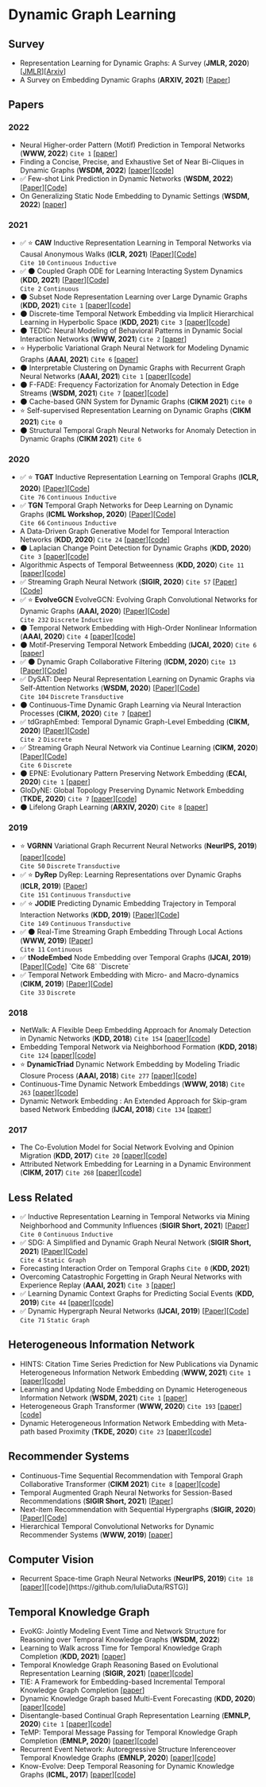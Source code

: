 # Dynamic Graph Learning

## Survey

* Representation Learning for Dynamic Graphs: A Survey (**JMLR, 2020**) [[JMLR](https://arxiv.org/pdf/1905.11485.pdf)][[Arxiv](https://arxiv.org/pdf/1905.11485v1.pdf)]
* A Survey on Embedding Dynamic Graphs (**ARXIV, 2021**) [[Paper](https://arxiv.org/pdf/2101.01229v1.pdf)]

## Papers

### 2022

* Neural Higher-order Pattern (Motif) Prediction in Temporal Networks (**WWW, 2022**) `Cite 1` [[paper](https://arxiv.org/pdf/2106.06039.pdf)]
* Finding a Concise, Precise, and Exhaustive Set of Near Bi-Cliques in Dynamic Graphs (**WSDM, 2022**) [[paper](https://arxiv.org/pdf/2110.14875.pdf)][[code](https://github.com/hyeonjeong1/cutnpeel)]
* ✅ Few-shot Link Prediction in Dynamic Networks (**WSDM, 2022**) [[Paper](http://www.shichuan.org/doc/120.pdf)][[Code](https://github.com/BUPT-GAMMA/MetaDyGNN)]
* On Generalizing Static Node Embedding to Dynamic Settings (**WSDM, 2022**) [[paper](https://gemslab.github.io/papers/dijin-2021-trg.pdf)]
### 2021

* ✅ ⭐️ **CAW** Inductive Representation Learning in Temporal Networks via Causal Anonymous Walks (**ICLR, 2021**) [[Paper](https://openreview.net/pdf?id=KYPz4YsCPj)][[Code](https://github.com/snap-stanford/CAW)]  
`Cite 10` `Continuous` `Inductive`
* ✅ 🌑 Coupled Graph ODE for Learning Interacting System Dynamics (**KDD, 2021**) [[Paper](http://web.cs.ucla.edu/~yzsun/papers/2021_KDD_CG_ODE.pdf)][[Code](https://github.com/ZijieH/CG-ODE)]  
`Cite 2` `Continuous`
* 🌑 Subset Node Representation Learning over Large Dynamic Graphs (**KDD, 2021**) `Cite 1` [[paper](https://arxiv.org/pdf/2106.01570.pdf)][[code](https://github.com/zjlxgxz/DynamicPPE)]
* 🌑 Discrete-time Temporal Network Embedding via Implicit Hierarchical Learning in Hyperbolic Space (**KDD, 2021**) `Cite 3` [[paper](https://arxiv.org/pdf/2107.03767.pdf)][[code](https://github.com/marlin-codes/HTGN-KDD21)]
* 🌑 TEDIC: Neural Modeling of Behavioral Patterns in Dynamic Social Interaction Networks (**WWW, 2021**) `Cite 2` [[paper](http://snap.stanford.edu/tedic/files/www21_tedic.pdf)]
* ⭐️ Hyperbolic Variational Graph Neural Network for Modeling Dynamic Graphs (**AAAI, 2021**) `Cite 6` [[paper](https://arxiv.org/pdf/2104.02228.pdf)]
* 🌑 Interpretable Clustering on Dynamic Graphs with Recurrent Graph Neural Networks (**AAAI, 2021**) `Cite 1` [[paper](https://arxiv.org/pdf/2012.08740.pdf)][[code](https://github.com/InterpretableClustering/InterpretableClustering)]
* 🌑 F-FADE: Frequency Factorization for Anomaly Detection in Edge Streams (**WSDM, 2021**) `Cite 7` [[paper](https://cs.stanford.edu/people/jure/pubs/ffade-wsdm21.pdf)][[code](https://github.com/snap-stanford/F-FADE)]
* 🌑 Cache-based GNN System for Dynamic Graphs (**CIKM 2021**) `Cite 0`
* ⭐️ Self-supervised Representation Learning on Dynamic Graphs (**CIKM 2021**) `Cite 0`
* 🌑 Structural Temporal Graph Neural Networks for Anomaly Detection in Dynamic Graphs (**CIKM 2021**) `Cite 6`

### 2020

* ✅ ⭐️ **TGAT** Inductive Representation Learning on Temporal Graphs (**ICLR, 2020**) [[Paper](https://arxiv.org/pdf/2002.07962.pdf)][[Code](https://github.com/StatsDLMathsRecomSys/Inductive-representation-learning-on-temporal-graphs)]  
`Cite 76` `Continuous` `Inductive`
* ✅ **TGN** Temporal Graph Networks for Deep Learning on Dynamic Graphs (**ICML Workshop, 2020**) [[Paper](https://arxiv.org/pdf/2006.10637v1.pdf)][[Code](https://github.com/twitter-research/tgn)]  
`Cite 66` `Continuous` `Inductive`
* A Data-Driven Graph Generative Model for Temporal Interaction Networks (**KDD, 2020**) `Cite 24` [[paper](https://dl.acm.org/doi/pdf/10.1145/3394486.3403082)][[code](https://github.com/davidchouzdw/TagGen)]
* 🌑 Laplacian Change Point Detection for Dynamic Graphs (**KDD, 2020**) `Cite 3` [[paper](https://dl.acm.org/doi/pdf/10.1145/3394486.3403077)][[code](https://github.com/shenyangHuang/LAD)]
* Algorithmic Aspects of Temporal Betweenness (**KDD, 2020**) `Cite 11` [[paper](https://dl.acm.org/doi/pdf/10.1145/3394486.3403259)][[code](https://fpt.akt.tu-berlin.de/software/temporal_betweenness/)]
* ✅ Streaming Graph Neural Network (**SIGIR, 2020**) `Cite 57` [[Paper](https://arxiv.org/pdf/1810.10627.pdf)][[Code](https://github.com/alge24/DyGNN)]
* ✅ ⭐️ **EvolveGCN** EvolveGCN: Evolving Graph Convolutional Networks for Dynamic Graphs (**AAAI, 2020**) [[Paper](https://arxiv.org/pdf/1902.10191.pdf)][[Code](https://github.com/IBM/EvolveGCN)]  
`Cite 232` `Discrete` `Inductive`
* 🌑 Temporal Network Embedding with High-Order Nonlinear Information (**AAAI, 2020**) `Cite 4` [[paper](https://ojs.aaai.org/index.php/AAAI/article/view/5993)][[code](https://github.com/WHU-CS/HNIP)]
* 🌑 Motif-Preserving Temporal Network Embedding (**IJCAI, 2020**) `Cite 6` [[paper](https://www.ijcai.org/proceedings/2020/0172.pdf)]
* ✅ 🌑 Dynamic Graph Collaborative Filtering (**ICDM, 2020**) `Cite 13` [[Paper](https://arxiv.org/pdf/2101.02844.pdf)][[Code](https://github.com/CRIPAC-DIG/DGCF)]
* ✅ DySAT: Deep Neural Representation Learning on Dynamic Graphs via Self-Attention Networks (**WSDM, 2020**) [[Paper](https://dl.acm.org/doi/pdf/10.1145/3336191.3371845)][[Code](https://github.com/aravindsankar28/DySAT)]  
`Cite 104` `Discrete` `Transductive`
* 🌑 Continuous-Time Dynamic Graph Learning via Neural Interaction Processes (**CIKM, 2020**) `Cite 7` [[paper](https://dl.acm.org/doi/pdf/10.1145/3340531.3411946)]
* ✅ tdGraphEmbed: Temporal Dynamic Graph-Level Embedding (**CIKM, 2020**) [[Paper](https://dl.acm.org/doi/pdf/10.1145/3340531.3411953)][[Code](https://github.com/moranbel/tdGraphEmbed)]  
`Cite 2` `Discrete`
* ✅ Streaming Graph Neural Network via Continue Learning (**CIKM, 2020**) [[Paper](https://arxiv.org/pdf/2009.10951.pdf)][[Code](https://github.com/Junshan-Wang/ContinualGNN)]  
`Cite 6` `Discrete`
* 🌑 EPNE: Evolutionary Pattern Preserving Network Embedding (**ECAI, 2020**) `Cite 1` [[paper](http://ecai2020.eu/papers/528_paper.pdf)]
* GloDyNE: Global Topology Preserving Dynamic Network Embedding (**TKDE, 2020**) `Cite 7` [[paper](https://ieeexplore.ieee.org/stamp/stamp.jsp?tp=&arnumber=9302718)][[code](https://github.com/houchengbin/GloDyNE)]
* 🌑 Lifelong Graph Learning (**ARXIV, 2020**) `Cite 8` [[paper](https://arxiv.org/pdf/2009.00647.pdf)]

### 2019

* ⭐️ **VGRNN** Variational Graph Recurrent Neural Networks (**NeurIPS, 2019**) [[paper](https://papers.nips.cc/paper/2019/file/a6b8deb7798e7532ade2a8934477d3ce-Paper.pdf)][[code](https://github.com/VGraphRNN/VGRNN)]  
`Cite 50` `Discrete` `Transductive`
* ✅ ⭐️ **DyRep** DyRep: Learning Representations over Dynamic Graphs (**ICLR, 2019**) [[Paper](https://openreview.net/pdf?id=HyePrhR5KX)]  
`Cite 151` `Continuous` `Transductive`
* ✅ ⭐️ **JODIE** Predicting Dynamic Embedding Trajectory in Temporal Interaction Networks (**KDD, 2019**) [[Paper](https://arxiv.org/pdf/1908.01207.pdf)][[Code](https://github.com/srijankr/jodie)]  
`Cite 149` `Continuous` `Transductive`
* ✅ 🌑 Real-Time Streaming Graph Embedding Through Local Actions (**WWW, 2019**) [[Paper](https://nickduffield.net/download/papers/DL4G-SDE-2019.pdf)]  
`Cite 11` `Continuous`
* ✅ **tNodeEmbed** Node Embedding over Temporal Graphs (**IJCAI, 2019**) [[Paper](https://www.ijcai.org/proceedings/2019/0640.pdf)][[Code](https://github.com/urielsinger/tNodeEmbed#:~:text=Node%20Embedding%20over%20Temporal%20Graphs.%20Uriel%20Singer%2C%20Ido,for%20nodes%20in%20any%20%28un%29directed%2C%20%28un%29weighted%20temporal%20graph.)]  
`Cite 68` `Discrete`
* ✅ Temporal Network Embedding with Micro- and Macro-dynamics (**CIKM, 2019**) [[Paper](https://par.nsf.gov/servlets/purl/10148548)][[Code](https://github.com/rootlu/MMDNE)]  
`Cite 33` `Discrete`

### 2018

* NetWalk: A Flexible Deep Embedding Approach for Anomaly Detection in Dynamic Networks (**KDD, 2018**) `Cite 154` [[paper](https://dl.acm.org/doi/pdf/10.1145/3219819.3220024)][[code](https://github.com/kdmsit/NetWalk)]
* Embedding Temporal Network via Neighborhood Formation (**KDD, 2018**) `Cite 124` [[paper](https://dl.acm.org/doi/pdf/10.1145/3219819.3220054)][[code]()]
* ⭐️ **DynamicTriad** Dynamic Network Embedding by Modeling Triadic Closure Process (**AAAI, 2018**) `Cite 277` [[paper](http://yangy.org/works/dynamictriad/dynamic_triad.pdf)][[code](https://github.com/luckiezhou/DynamicTriad)]
* Continuous-Time Dynamic Network Embeddings (**WWW, 2018**) `Cite 263` [[paper](https://dl.acm.org/doi/pdf/10.1145/3184558.3191526)][[code](https://github.com/Shubhranshu-Shekhar/ctdne)]
* Dynamic Network Embedding : An Extended Approach for Skip-gram based Network Embedding (**IJCAI, 2018**) `Cite 134` [[paper](https://www.ijcai.org/proceedings/2018/0288.pdf)]

### 2017

* The Co-Evolution Model for Social Network Evolving and Opinion Migration (**KDD, 2017**) `Cite 20` [[paper](http://web.cs.ucla.edu/~yzsun/papers/2017_kdd_coevolution.pdf)][[code]()]
* Attributed Network Embedding for Learning in a Dynamic Environment (**CIKM, 2017**) `Cite 268` [[paper](https://arxiv.org/pdf/1706.01860.pdf)][[code](https://github.com/gaoghc/DANE)]

## Less Related
* ✅ Inductive Representation Learning in Temporal Networks via Mining Neighborhood and Community Influences (**SIGIR Short, 2021**) [[Paper](https://arxiv.org/pdf/2110.00267.pdf)]  
`Cite 0` `Continuous` `Inductive`
* ✅ SDG: A Simplified and Dynamic Graph Neural Network (**SIGIR Short, 2021**) [[Paper](https://github.com/DongqiFu/SDG/blob/main/paper/SDG_A%20Simplified%20and%20Dynamic%20Graph%20Neural%20Network.pdf)][[Code](https://github.com/DongqiFu/SDG)]  
`Cite 4` `Static Graph`
* Forecasting Interaction Order on Temporal Graphs `Cite 0` (**KDD, 2021**) 
* Overcoming Catastrophic Forgetting in Graph Neural Networks with Experience Replay (**AAAI, 2021**) `Cite 3` [[paper](https://arxiv.org/pdf/2003.09908.pdf)]
* ✅ Learning Dynamic Context Graphs for Predicting Social Events (**KDD, 2019**) `Cite 44` [[paper](https://yue-ning.github.io/docs/KDD19-dengA.pdf)][[code](https://github.com/amy-deng/DynamicGCN)]
* ✅ Dynamic Hypergraph Neural Networks (**IJCAI, 2019**) [[Paper](https://www.ijcai.org/Proceedings/2019/0366.pdf)][[Code](https://github.com/iMoonLab/DHGNN#:~:text=%20DHGNN%3A%20Dynamic%20Hypergraph%20Neural%20Networks%20%201,%28Zhilin%20Yang%2C%20William%20W.%20-%20Cohen%2C...%20More%20)]  
`Cite 71` `Static Graph`

## Heterogeneous Information Network
* HINTS: Citation Time Series Prediction for New Publications via Dynamic Heterogeneous Information Network Embedding (**WWW, 2021**) `Cite 1` [[paper](http://web.cs.ucla.edu/~yzsun/papers/2021_WWW_HINTS.pdf)][[code](https://github.com/songjiang0909/HINTS_code)]
* Learning and Updating Node Embedding on Dynamic Heterogeneous Information Network (**WSDM, 2021**) `Cite 1` [[paper](https://dl.acm.org/doi/pdf/10.1145/3437963.3441745)]
* Heterogeneous Graph Transformer (**WWW, 2020**) `Cite 193` [[paper](https://arxiv.org/pdf/2003.01332.pdf)][[code](https://github.com/acbull/pyHGT)]
* Dynamic Heterogeneous Information Network Embedding with Meta-path based Proximity (**TKDE, 2020**) `Cite 23` [[paper](https://yuanfulu.github.io/publication/TKDE-DyHNE.pdf)][[code](https://github.com/rootlu/DyHNE)]

## Recommender Systems
* Continuous-Time Sequential Recommendation with Temporal Graph Collaborative Transformer (**CIKM 2021**) `Cite 8` [[paper](https://arxiv.org/pdf/2108.06625.pdf)][[code](https://github.com/DyGRec/TGSRec)]
* Temporal Augmented Graph Neural Networks for Session-Based Recommendations (**SIGIR Short, 2021**) [[Paper](https://www4.comp.polyu.edu.hk/~xiaohuang/docs/Huachi_sigir2021.pdf)]
* Next-item Recommendation with Sequential Hypergraphs (**SIGIR, 2020**) [[Paper](http://www.public.asu.edu/~kding9/pdf/SIGIR2020_HyperRec.pdf)][[Code](https://github.com/wangjlgz/HyperRec)]
* Hierarchical Temporal Convolutional Networks for Dynamic Recommender Systems (**WWW, 2019**) [[paper](https://arxiv.org/pdf/1904.04381.pdf)]

## Computer Vision
* Recurrent Space-time Graph Neural Networks (**NeurIPS, 2019**) `Cite 18` [[paper](http://export.arxiv.org/pdf/1904.05582#:~:text=Our%20recurrent%20neural%20graph%20ef%EF%AC%81ciently%20processes%20information%20in,in%20space-time%20using%20a%20backbone%20deep%20neural%20network.)][[code](https://github.com/IuliaDuta/RSTG)]

## Temporal Knowledge Graph
* EvoKG: Jointly Modeling Event Time and Network Structure for Reasoning over Temporal Knowledge Graphs (**WSDM, 2022**)
* Learning to Walk across Time for Temporal Knowledge Graph Completion (**KDD, 2021**) [[paper](https://arxiv.org/pdf/2012.10595v1.pdf)]
* Temporal Knowledge Graph Reasoning Based on Evolutional Representation Learning (**SIGIR, 2021**) [[paper](https://arxiv.org/pdf/2104.10353.pdf)][[code](https://github.com/Lee-zix/RE-GCN)]
* TIE: A Framework for Embedding-based Incremental Temporal Knowledge Graph Completion [[paper](https://arxiv.org/pdf/2104.08419.pdf)]
* Dynamic Knowledge Graph based Multi-Event Forecasting (**KDD, 2020**) [[paper](https://yue-ning.github.io/docs/KDD20-glean.pdf)][[code](https://github.com/amy-deng/glean)]
* Disentangle-based Continual Graph Representation Learning (**EMNLP, 2020**) `Cite 1` [[paper](https://arxiv.org/pdf/2010.02565.pdf)][[code](https://github.com/KXY-PUBLIC/DiCGRL)]
* TeMP: Temporal Message Passing for Temporal Knowledge Graph Completion (**EMNLP, 2020**) [[paper](https://aclanthology.org/2020.emnlp-main.462.pdf)][[code](https://github.com/JiapengWu/TeMP)]
* Recurrent Event Network: Autoregressive Structure Inferenceover Temporal Knowledge Graphs (**EMNLP, 2020**) [[paper](https://aclanthology.org/2020.emnlp-main.541.pdf)][[code](https://github.com/INK-USC/RE-Net)]
* Know-Evolve: Deep Temporal Reasoning for Dynamic Knowledge Graphs (**ICML, 2017**) [[paper](http://proceedings.mlr.press/v70/trivedi17a/trivedi17a.pdf)][[code](https://github.com/rstriv/Know-Evolve)]
